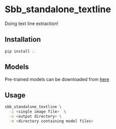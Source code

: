 # Sbb_standalone_textline
Doing text line extraction!

## Installation
```
pip install .
```

## Models
Pre-trained models can be downloaded from [here](https://qurator-data.de/sbb_standalone_textline_detector/)

## Usage

```sh
sbb_standalone_textline \
  -i <single image file>  \
  -o <output directory> \
  -m <directory containing model files> 
```
